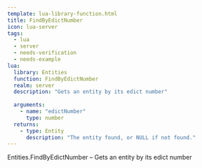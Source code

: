 ```yaml
---
template: lua-library-function.html
title: FindByEdictNumber
icon: lua-server
tags:
  - lua
  - server
  - needs-verification
  - needs-example
lua:
  library: Entities
  function: FindByEdictNumber
  realm: server
  description: "Gets an entity by its edict number"
  
  arguments:
    - name: "edictNumber"
      type: number
  returns:
    - type: Entity
      description: "The entity found, or NULL if not found."
---
```


<div class="lua__search__keywords">
Entities.FindByEdictNumber &#x2013; Gets an entity by its edict number
</div>
